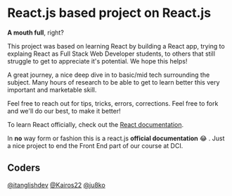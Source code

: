 # React.js based project on React.js

**A mouth full**, right?

This project was based on learning React by building a React app, trying to explaing React as Full Stack Web Developer students, to others that still struggle to get to appreciate it's potential. We hope this helps!

A great journey, a nice deep dive in to basic/mid tech surrounding the subject. Many hours of research to be able to get to learn better this very important and marketable skill.

Feel free to reach out for tips, tricks, errors, corrections. Feel free to fork and we'll do our best, to make it better!


To learn React officially, check out the [React documentation](https://reactjs.org/).





In **no** way form or fashion this is a react.js **official documentation** 😂 . Just a nice project to end the Front End part of our course at DCI.
</br>
## Coders

[@itanglishdev](https://github.com/itanglishdev) [@Kairos22](https://github.com/Kairos22) [@ju8ko](https://github.com/ju8ko)
